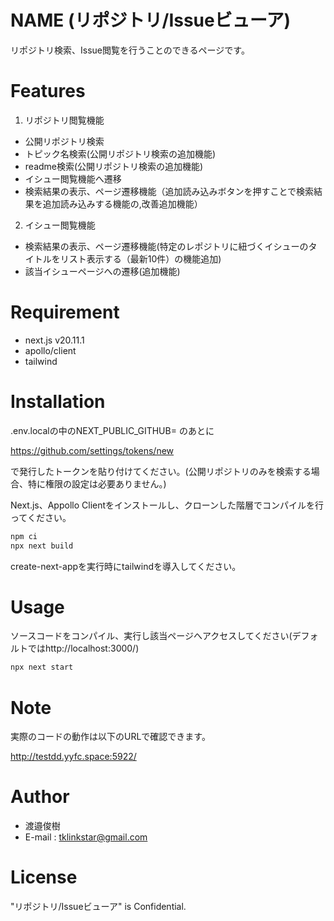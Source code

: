 # NAME (リポジトリ/Issueビューア)
リポジトリ検索、Issue閲覧を行うことのできるページです。

 
# Features
 
1. リポジトリ閲覧機能
 * 公開リポジトリ検索
 * トピック名検索(公開リポジトリ検索の追加機能)
 * readme検索(公開リポジトリ検索の追加機能)
 * イシュー閲覧機能へ遷移
 * 検索結果の表示、ページ遷移機能（追加読み込みボタンを押すことで検索結果を追加読み込みする機能の,改善追加機能）
 
2. イシュー閲覧機能
 * 検索結果の表示、ページ遷移機能(特定のレポジトリに紐づくイシューのタイトルをリスト表示する（最新10件）の機能追加)
 * 該当イシューページへの遷移(追加機能)

# Requirement
 
* next.js v20.11.1
* apollo/client
* tailwind
 
# Installation
.env.localの中のNEXT_PUBLIC_GITHUB=
のあとに

https://github.com/settings/tokens/new

で発行したトークンを貼り付けてください。(公開リポジトリのみを検索する場合、特に権限の設定は必要ありません。)

Next.js、Appollo Clientをインストールし、クローンした階層でコンパイルを行ってください。
 
```bash
npm ci
npx next build
```

create-next-appを実行時にtailwindを導入してください。
 
# Usage
 
ソースコードをコンパイル、実行し該当ページへアクセスしてください(デフォルトではhttp://localhost:3000/)
```bash
npx next start
```
 
# Note
 実際のコードの動作は以下のURLで確認できます。
 
http://testdd.yyfc.space:5922/
 
# Author
 
 
* 渡邉俊樹
* E-mail : tklinkstar@gmail.com
 
# License
 
"リポジトリ/Issueビューア" is Confidential.